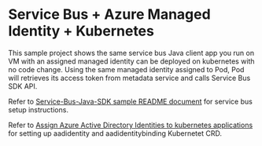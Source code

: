 # Service Bus + Azure Managed Identity + Kubernetes 

This sample project shows the same service bus Java client app you run on VM with an assigned managed identity can be deployed on kubernetes with no code change. Using the same managed identity assigned to Pod, Pod will retrieves its access token from metadata service and calls Service Bus SDK API.

Refer to [Service-Bus-Java-SDK sample README document](https://github.com/Azure/azure-service-bus-java/blob/dev/README.md) for service bus setup instructions. 

Refer to [Assign Azure Active Directory Identities to kubernetes applications](https://github.com/Azure/aad-pod-identity) for setting up aadidentity and aadidentitybinding Kubernetet CRD.
